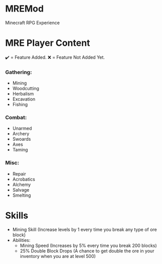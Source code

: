 # MREMod
 Minecraft RPG Experience
  
# MRE Player Content

✔️ = Feature Added.
❌ = Feature Not Added Yet.
 
 ### Gathering: 
 - Mining
 - Woodcutting
 -  Herbalism
 -  Excavation
 -  Fishing
 
 ### Combat: 
 - Unarmed
 - Archery
 - Swoards
 - Axes
 - Taming
 
 ### Misc:
 - Repair
 - Acrobatics
 - Alchemy
 - Salvage
 - Smelting

# Skills

- Mining Skill (Increase levels by 1 every time you break any type of ore block)
- Abilities: 
  -  Mining Speed (Increases by 5% every time you break 200 blocks)
  -  25% Double Block Drops (A chance to get double the ore in your inventory when you are at level 500)

